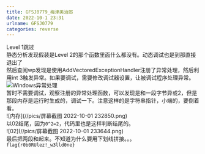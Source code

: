 ```yaml
---
title: GFSJ0779_梅津美治郎
date: 2022-10-1 23:31
urlname: GFSJ0779
categories: reverse
---
```

Level 1跳过  
静态分析发现假装是Level 2的那个函数里面什么都没有。动态调试也是到那直接退出了  
然后查阅wp发现是使用AddVectoredExceptionHandler注册了异常处理，然后利用int 3触发异常。如果要调试，需要修改调试器设置，让被调试程序处理异常。  
![Windows异常处理](//pics/5da1684e9e9c94eb6f827d586c6e1200.jpg)  
暂时不需要调试，观察注册的异常处理函数，可以发现是和一段字节异或2，但是那段内存是运行时生成的，调试一下。注意这样的是字符串指针，小端的，要倒着看。  
![内存](//pics/屏幕截图 2022-10-01 232850.png)  
以02结尾，因为`0^2=2`，代码里也是这样判断结尾的。  
![02](//pics/屏幕截图 2022-10-01 233644.png)  
最后把两段和起来。不知道为什么要用下划线拼接。。。`flag{r0b0RUlez!_w3lld0ne}`
